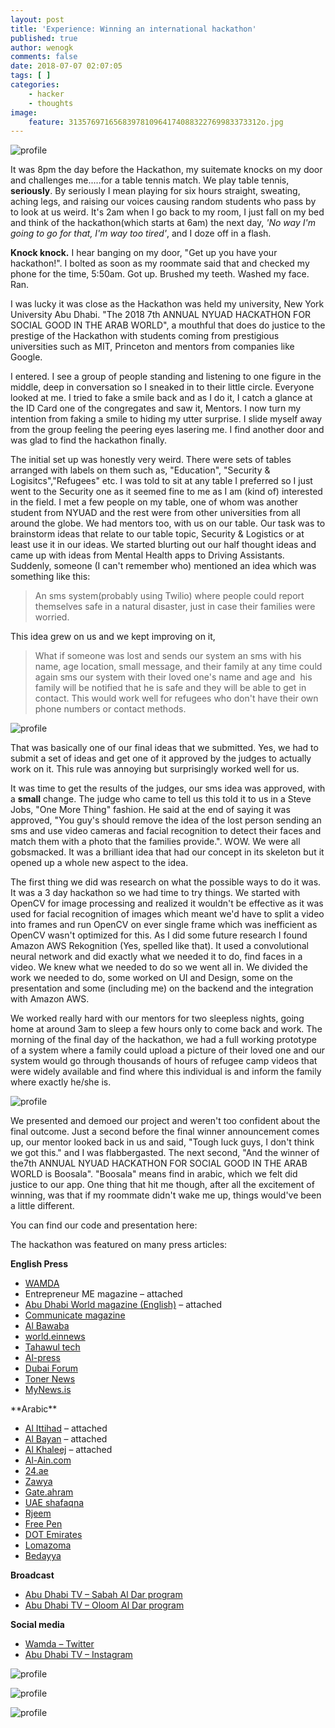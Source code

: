 ```yaml
---
layout: post
title: 'Experience: Winning an international hackathon'
published: true
author: wenogk
comments: false
date: 2018-07-07 02:07:05
tags: [ ]
categories:
    - hacker
    - thoughts
image:
    feature: 3135769716568397810964174088322769983373312o.jpg
---
```

![profile]({{site.baseurl}}/assets/images/hackathon_3.jpg)

It was 8pm the day before the Hackathon, my suitemate knocks on my door and challenges me.....for a table tennis match. We play table tennis, **seriously**. By seriously I mean playing for six hours straight, sweating, aching legs, and raising our voices causing random students who pass by to look at us weird. It's 2am when I go back to my room, I just fall on my bed and think of the hackathon(which starts at 6am) the next day, _'No way I'm going to go for that, I'm way too tired'_, and I doze off in a flash.

 **Knock knock.** I hear banging on my door, "Get up you have your hackathon!". <!--more--> I bolted as soon as my roommate said that and checked my phone for the time, 5:50am. Got up. Brushed my teeth. Washed my face. Ran.

 I was lucky it was close as the Hackathon was held my university, New York University Abu Dhabi. "The 2018 7th ANNUAL NYUAD HACKATHON FOR SOCIAL GOOD IN THE ARAB WORLD", a mouthful that does do justice to the prestige of the Hackathon with students coming from prestigious universities such as MIT, Princeton and mentors from companies like Google.

 I entered. I see a group of people standing and listening to one figure in the middle, deep in conversation so I sneaked in to their little circle. Everyone looked at me. I tried to fake a smile back and as I do it, I catch a glance at the ID Card one of the congregates and saw it, Mentors. I now turn my intention from faking a smile to hiding my utter surprise. I slide myself away from the group feeling the peering eyes lasering me. I find another door and was glad to find the hackathon finally.

 The initial set up was honestly very weird. There were sets of tables arranged with labels on them such as, "Education", "Security & Logisitcs","Refugees" etc. I was told to sit at any table I preferred so I just went to the Security one as it seemed fine to me as I am (kind of) interested in the field. I met a few people on my table, one of whom was another student from NYUAD and the rest were from other universities from all around the globe. We had mentors too, with us on our table. Our task was to brainstorm ideas that relate to our table topic, Security & Logistics or at least use it in our ideas. We started blurting out our half thought ideas and came up with ideas from Mental Health apps to Driving Assistants. Suddenly, someone (I can't remember who) mentioned an idea which was something like this:

 >An sms system(probably using Twilio) where people could report themselves safe in a natural disaster, just in case their families were worried.

 This idea grew on us and we kept improving on it,

 >What if someone was lost and sends our system an sms with his name, age location, small message, and their family at any time could again sms our system with their loved one's name and age and  his family will be notified that he is safe and they will be able to get in contact. This would work well for refugees who don't have their own phone numbers or contact methods.

![profile]({{site.baseurl}}/assets/images/hackathon_5.jpg)

 That was basically one of our final ideas that we submitted. Yes, we had to submit a set of ideas and get one of it approved by the judges to actually work on it. This rule was annoying but surprisingly worked well for us.

 It was time to get the results of the judges, our sms idea was approved, with a **small** change. The judge who came to tell us this told it to us in a Steve Jobs, "One More Thing" fashion. He said at the end of saying it was approved, "You guy's should remove the idea of the lost person sending an sms and use video cameras and facial recognition to detect their faces and match them with a photo that the families provide.". WOW. We were all gobsmacked. It was a brilliant idea that had our concept in its skeleton but it opened up a whole new aspect to the idea.

 The first thing we did was research on what the possible ways to do it was. It was a 3 day hackathon so we had time to try things. We started with OpenCV for image processing and realized it wouldn't be effective as it was used for facial recognition of images which meant we'd have to split a video into frames and run OpenCV on ever single frame which was inefficient as OpenCV wasn't optimized for this. As I did some future research I found Amazon AWS Rekognition (Yes, spelled like that). It used a convolutional neural network and did exactly what we needed it to do, find faces in a video. We knew what we needed to do so we went all in. We divided the work we needed to do, some worked on UI and Design, some on the presentation and some (including me) on the backend and the integration with Amazon AWS.

 We worked really hard with our mentors for two sleepless nights, going home at around 3am to sleep a few hours only to come back and work. The morning of the final day of the hackathon, we had a full working prototype of a system where a family could upload a picture of their loved one and our system would go through thousands of hours of refugee camp videos that were widely available and find where this individual is and inform the family where exactly he/she is.

![profile]({{site.baseurl}}/assets/images/hackathon_4.jpg)

 We presented and demoed our project and weren't too confident about the final outcome. Just a second before the final winner announcement comes up, our mentor looked back in us and said, "Tough luck guys, I don't think we got this." and I was flabbergasted. The next second, "And the winner of the7th ANNUAL NYUAD HACKATHON FOR SOCIAL GOOD IN THE ARAB WORLD is Boosala". "Boosala" means find in arabic, which we felt did justice to our app. One thing that hit me though, after all the excitement of winning, was that if my roommate didn't wake me up, things would've been a little different.

 You can find our code and presentation here: 

  The hackathon was featured on many press articles:

  **English Press**

  <ul>
  <li style="font-weight: 400;"><a target="_blank" href="https://www.wamda.com/2018/05/apps-locate-missing-refugees-tackle-counterfeit-medicine-win-nyu-abu-dhabi-international-hackathon" data-saferedirecturl="https://www.google.com/url?hl=en&amp;q=https://www.wamda.com/2018/05/apps-locate-missing-refugees-tackle-counterfeit-medicine-win-nyu-abu-dhabi-international-hackathon&amp;source=gmail&amp;ust=1531060164719000&amp;usg=AFQjCNF80aL9UlttIJwW3Q-FFz6jDWsOqQ">WAMDA</a></li>
  <li style="font-weight: 400;">Entrepreneur ME magazine – attached</li>
  <li style="font-weight: 400;"><a target="_blank" href="http://www.adwonline.ae/hackers-good-world/" data-saferedirecturl="https://www.google.com/url?hl=en&amp;q=http://www.adwonline.ae/hackers-good-world/&amp;source=gmail&amp;ust=1531060164719000&amp;usg=AFQjCNGUAM2BeFGjqcvI-x5EndSJ5D1PDA">Abu Dhabi World magazine (English)</a>&nbsp;– attached</li>
  <li style="font-weight: 400;"><a target="_blank" href="https://communicateonline.me/digital/can-machines-help-humanity-these-apps-are-the-answer/" data-saferedirecturl="https://www.google.com/url?hl=en&amp;q=https://communicateonline.me/digital/can-machines-help-humanity-these-apps-are-the-answer/&amp;source=gmail&amp;ust=1531060164719000&amp;usg=AFQjCNGWtK5uUwAaSo2Xt13ELQ4VaJEPTQ">Communicate magazine</a></li>
  <li style="font-weight: 400;"><a target="_blank" href="https://www.albawaba.com/business/pr/apps-locate-missing-refugees-win-nyu-abu-dhabi%E2%80%99s-international-hackathon-1125156" data-saferedirecturl="https://www.google.com/url?hl=en&amp;q=https://www.albawaba.com/business/pr/apps-locate-missing-refugees-win-nyu-abu-dhabi%25E2%2580%2599s-international-hackathon-1125156&amp;source=gmail&amp;ust=1531060164719000&amp;usg=AFQjCNHfgz8EXz-rGEACWCVF7BF3QQs6cA">Al Bawaba</a></li>
  <li style="font-weight: 400;"><a target="_blank" href="https://world.einnews.com/article_detail/445066136?lcode=Se6ntNGtkkbJAO1bPC01L4LRlx41W5ZD5NK3HIFg2-Q%3D" data-saferedirecturl="https://www.google.com/url?hl=en&amp;q=https://world.einnews.com/article_detail/445066136?lcode%3DSe6ntNGtkkbJAO1bPC01L4LRlx41W5ZD5NK3HIFg2-Q%253D&amp;source=gmail&amp;ust=1531060164719000&amp;usg=AFQjCNE7oOB3pPE21xvrYsAwa2mGojR0TQ">world.einnews</a></li>
  <li style="font-weight: 400;"><a target="_blank" href="https://www.tahawultech.com/news/nyu-abu-dhabi-hackathon-awards/" data-saferedirecturl="https://www.google.com/url?hl=en&amp;q=https://www.tahawultech.com/news/nyu-abu-dhabi-hackathon-awards/&amp;source=gmail&amp;ust=1531060164719000&amp;usg=AFQjCNFaY-WMxPYFuApLOqfptyCTHsBpMg">Tahawul tech</a></li>
  <li style="font-weight: 400;"><a target="_blank" href="http://www.al-press.com/index.php/en/2013-02-20-08-59-23/technology/19905-apps-to-locate-missing-refugees-and-tackle-counterfeit-medicine-win-nyu-abu-dhabi-s-international-hackathon" data-saferedirecturl="https://www.google.com/url?hl=en&amp;q=http://www.al-press.com/index.php/en/2013-02-20-08-59-23/technology/19905-apps-to-locate-missing-refugees-and-tackle-counterfeit-medicine-win-nyu-abu-dhabi-s-international-hackathon&amp;source=gmail&amp;ust=1531060164719000&amp;usg=AFQjCNEbQrjIaKWruIDe3Z52mVGU5fu-lA">Al-press</a></li>
  <li style="font-weight: 400;"><a target="_blank" href="http://dubaiforum.me/apps-to-locate-refugees-and-tackle-fake-medicine-win-nyuad-awards/" data-saferedirecturl="https://www.google.com/url?hl=en&amp;q=http://dubaiforum.me/apps-to-locate-refugees-and-tackle-fake-medicine-win-nyuad-awards/&amp;source=gmail&amp;ust=1531060164720000&amp;usg=AFQjCNF2uq8IXBnWS7AirRIaUwtevsGBqQ">Dubai Forum</a></li>
  <li style="font-weight: 400;"><a target="_blank" href="https://tonernews.com/glype/browse.php?u=y8zUQfTBYym7H8lcea9VXJ0ArUK7MlLwGTV6JLvRW4aoHRJQXgfFFibzVc%2BnmIXJZ9V5if1f7OgQ5LZaewuDz1GvFIsSWdKt7XbJXn8QIlYtoqdao4K4B65p3WVa6P%2BiM6GNAP7ssPBXtxU4OwPtVyE1tW4hvMExhJwfLQ%3D%3D&amp;b=29" data-saferedirecturl="https://www.google.com/url?hl=en&amp;q=https://tonernews.com/glype/browse.php?u%3Dy8zUQfTBYym7H8lcea9VXJ0ArUK7MlLwGTV6JLvRW4aoHRJQXgfFFibzVc%252BnmIXJZ9V5if1f7OgQ5LZaewuDz1GvFIsSWdKt7XbJXn8QIlYtoqdao4K4B65p3WVa6P%252BiM6GNAP7ssPBXtxU4OwPtVyE1tW4hvMExhJwfLQ%253D%253D%26b%3D29&amp;source=gmail&amp;ust=1531060164720000&amp;usg=AFQjCNHgPuKn3155K6WeRskmRNI-rA4btA">Toner News</a></li>
  <li style="font-weight: 400;"><a target="_blank" href="http://mynews.is/tech+blogs?s=4413&amp;l=1" data-saferedirecturl="https://www.google.com/url?hl=en&amp;q=http://mynews.is/tech%2Bblogs?s%3D4413%26l%3D1&amp;source=gmail&amp;ust=1531060164720000&amp;usg=AFQjCNFJyhV605x3DIXSkbtXgZp15e4Naw">MyNews.is</a></li>
  </ul>
  **Arabic**
  <ul>
  <li style="font-weight: 400;"><a target="_blank" href="http://www.alittihad.ae/details.php?id=33408&amp;y=2018" data-saferedirecturl="https://www.google.com/url?hl=en&amp;q=http://www.alittihad.ae/details.php?id%3D33408%26y%3D2018&amp;source=gmail&amp;ust=1531060164720000&amp;usg=AFQjCNEl4pS2_EuUfS-60S8vDz6MFzVJ5A">Al Ittihad</a>&nbsp;– attached</li>
  <li style="font-weight: 400;"><a target="_blank" href="https://www.albayan.ae/across-the-uae/education/2018-05-02-1.3253801" data-saferedirecturl="https://www.google.com/url?hl=en&amp;q=https://www.albayan.ae/across-the-uae/education/2018-05-02-1.3253801&amp;source=gmail&amp;ust=1531060164720000&amp;usg=AFQjCNEYZFL9i2h2KSrE3UvQvF-a4WFrrg">Al Bayan</a>&nbsp;– attached</li>
  <li style="font-weight: 400;"><a target="_blank" href="http://www.alkhaleej.ae/alkhaleej/page/7b554881-569e-4d12-8887-3ed441743172" data-saferedirecturl="https://www.google.com/url?hl=en&amp;q=http://www.alkhaleej.ae/alkhaleej/page/7b554881-569e-4d12-8887-3ed441743172&amp;source=gmail&amp;ust=1531060164720000&amp;usg=AFQjCNGJKjbvjKEaHLepvpgbXl50PMuZeg">Al Khaleej</a>&nbsp;– attached</li>
  <li style="font-weight: 400;"><a target="_blank" href="https://al-ain.com/article/newyork-abudhabi-students-application-innovation" data-saferedirecturl="https://www.google.com/url?hl=en&amp;q=https://al-ain.com/article/newyork-abudhabi-students-application-innovation&amp;source=gmail&amp;ust=1531060164720000&amp;usg=AFQjCNEJZWD1Qchl7JrjlnPkX8fgYLjNPA">Al-Ain.com</a></li>
  <li style="font-weight: 400;"><a target="_blank" href="http://24.ae/article/438972/86/%D8%AC%D8%A7%D9%85%D8%B9%D8%A9-%D9%86%D9%8A%D9%88%D9%8A%D9%88%D8%B1%D9%83-%D8%A3%D8%A8%D9%88%D8%B8%D8%A8%D9%8A-%D8%AA%D9%83%D8%B1%D9%85-%D8%AA%D8%B7%D8%A8%D9%8A%D9%82%D9%8A-%22%D8%A8%D9%88%D8%B5%D9%84%D8%A9%22-%D9%88%22%D8%AF%D9%88%D8%A7%D8%A1%22" data-saferedirecturl="https://www.google.com/url?hl=en&amp;q=http://24.ae/article/438972/86/%25D8%25AC%25D8%25A7%25D9%2585%25D8%25B9%25D8%25A9-%25D9%2586%25D9%258A%25D9%2588%25D9%258A%25D9%2588%25D8%25B1%25D9%2583-%25D8%25A3%25D8%25A8%25D9%2588%25D8%25B8%25D8%25A8%25D9%258A-%25D8%25AA%25D9%2583%25D8%25B1%25D9%2585-%25D8%25AA%25D8%25B7%25D8%25A8%25D9%258A%25D9%2582%25D9%258A-%2522%25D8%25A8%25D9%2588%25D8%25B5%25D9%2584%25D8%25A9%2522-%25D9%2588%2522%25D8%25AF%25D9%2588%25D8%25A7%25D8%25A1%2522&amp;source=gmail&amp;ust=1531060164720000&amp;usg=AFQjCNF2VpgBS2v84DXSUydXrs0dMIypnA">24.ae</a></li>
  <li style="font-weight: 400;"><a target="_blank" href="https://www.zawya.com/mena/ar/story/%D8%AC%D8%A7%D9%85%D8%B9%D8%A9_%D9%86%D9%8A%D9%88%D9%8A%D9%88%D8%B1%D9%83_%D8%A3%D8%A8%D9%88%D8%B8%D8%A8%D9%8A_%D8%AA%D8%B3%D8%AA%D8%B6%D9%8A%D9%81_%D9%85%D8%B3%D8%A7%D8%A8%D9%82%D8%A9_%D8%A7%D9%84%D9%87%D8%A7%D9%83%D8%A7%D8%AB%D9%88%D9%86_%D8%A7%D9%84%D8%AF%D9%88%D9%84%D9%8A%D8%A9_%D9%84%D8%A5%D9%81%D8%A7%D8%AF%D8%A9_%D8%A7%D9%84%D9%85%D8%AC%D8%AA%D9%85%D8%B9_%D9%81%D9%8A_%D8%A7%D9%84%D8%B9%D8%A7%D9%84%D9%85_%D8%A7%D9%84%D8%B9%D8%B1%D8%A8%D9%8A_%D9%84%D9%84%D8%B9%D8%A7%D9%85_%D8%A7%D9%84%D8%AB%D8%A7%D9%85%D9%86-ZAWYA20180501121705/" data-saferedirecturl="https://www.google.com/url?hl=en&amp;q=https://www.zawya.com/mena/ar/story/%25D8%25AC%25D8%25A7%25D9%2585%25D8%25B9%25D8%25A9_%25D9%2586%25D9%258A%25D9%2588%25D9%258A%25D9%2588%25D8%25B1%25D9%2583_%25D8%25A3%25D8%25A8%25D9%2588%25D8%25B8%25D8%25A8%25D9%258A_%25D8%25AA%25D8%25B3%25D8%25AA%25D8%25B6%25D9%258A%25D9%2581_%25D9%2585%25D8%25B3%25D8%25A7%25D8%25A8%25D9%2582%25D8%25A9_%25D8%25A7%25D9%2584%25D9%2587%25D8%25A7%25D9%2583%25D8%25A7%25D8%25AB%25D9%2588%25D9%2586_%25D8%25A7%25D9%2584%25D8%25AF%25D9%2588%25D9%2584%25D9%258A%25D8%25A9_%25D9%2584%25D8%25A5%25D9%2581%25D8%25A7%25D8%25AF%25D8%25A9_%25D8%25A7%25D9%2584%25D9%2585%25D8%25AC%25D8%25AA%25D9%2585%25D8%25B9_%25D9%2581%25D9%258A_%25D8%25A7%25D9%2584%25D8%25B9%25D8%25A7%25D9%2584%25D9%2585_%25D8%25A7%25D9%2584%25D8%25B9%25D8%25B1%25D8%25A8%25D9%258A_%25D9%2584%25D9%2584%25D8%25B9%25D8%25A7%25D9%2585_%25D8%25A7%25D9%2584%25D8%25AB%25D8%25A7%25D9%2585%25D9%2586-ZAWYA20180501121705/&amp;source=gmail&amp;ust=1531060164720000&amp;usg=AFQjCNF_3aaOkDV7TsoFUxWs_Z8-OvUArw">Zawya</a></li>
  <li style="font-weight: 400;"><a target="_blank" href="http://gate.ahram.org.eg/News/1902654.aspx" data-saferedirecturl="https://www.google.com/url?hl=en&amp;q=http://gate.ahram.org.eg/News/1902654.aspx&amp;source=gmail&amp;ust=1531060164720000&amp;usg=AFQjCNGWt53WHJp1Bid-ddGkZ6QZBEas-A">Gate.ahram</a></li>
  <li style="font-weight: 400;"><a target="_blank" href="http://uae.shafaqna.com/AR/AE/309650" data-saferedirecturl="https://www.google.com/url?hl=en&amp;q=http://uae.shafaqna.com/AR/AE/309650&amp;source=gmail&amp;ust=1531060164720000&amp;usg=AFQjCNEfp86JvGxqhMpz04TzCAAX_44Haw">UAE shafaqna</a></li>
  <li style="font-weight: 400;"><a target="_blank" href="https://www.rjeem.com/406774-2/" data-saferedirecturl="https://www.google.com/url?hl=en&amp;q=https://www.rjeem.com/406774-2/&amp;source=gmail&amp;ust=1531060164720000&amp;usg=AFQjCNEVS06Kx4fEYfoInSFa_VYoQtJ_6g">Rjeem</a></li>
  <li style="font-weight: 400;"><a target="_blank" href="http://www.freepen.co/1102417.html" data-saferedirecturl="https://www.google.com/url?hl=en&amp;q=http://www.freepen.co/1102417.html&amp;source=gmail&amp;ust=1531060164721000&amp;usg=AFQjCNE3gTFa1QFVnwDMbji7U7BwL72ARg">Free Pen</a></li>
  <li style="font-weight: 400;"><a target="_blank" href="https://www.dotemirates.com/ar/details/104673237?from=dot" data-saferedirecturl="https://www.google.com/url?hl=en&amp;q=https://www.dotemirates.com/ar/details/104673237?from%3Ddot&amp;source=gmail&amp;ust=1531060164721000&amp;usg=AFQjCNHWMN4o5i08BZKGXh3XEVBMK9rXeg">DOT Emirates</a></li>
  <li style="font-weight: 400;"><a target="_blank" href="https://lomazoma.com/tech/359997/%D8%AA%D8%B7%D8%A8%D9%8A%D9%82%D8%A7%D8%AA-%D8%AD%D8%B5%D8%B1%D9%8A%D8%A7--%D8%AC%D8%A7%D9%85%D8%B9%D8%A9-%D9%86%D9%8A%D9%88%D9%8A%D9%88%D8%B1%D9%83-%D8%A3%D8%A8%D9%88%D8%B8%D8%A8%D9%8A-%D8%AA%D9%83%D8%B1%D9%85-%D8%AA%D8%B7%D8%A8%D9%8A%D9%82%D9%8A-%D8%A8%D9%88%D8%B5%D9%84%D8%A9-%D9%88%D8%AF%D9%88%D8%A7%D8%A1" data-saferedirecturl="https://www.google.com/url?hl=en&amp;q=https://lomazoma.com/tech/359997/%25D8%25AA%25D8%25B7%25D8%25A8%25D9%258A%25D9%2582%25D8%25A7%25D8%25AA-%25D8%25AD%25D8%25B5%25D8%25B1%25D9%258A%25D8%25A7--%25D8%25AC%25D8%25A7%25D9%2585%25D8%25B9%25D8%25A9-%25D9%2586%25D9%258A%25D9%2588%25D9%258A%25D9%2588%25D8%25B1%25D9%2583-%25D8%25A3%25D8%25A8%25D9%2588%25D8%25B8%25D8%25A8%25D9%258A-%25D8%25AA%25D9%2583%25D8%25B1%25D9%2585-%25D8%25AA%25D8%25B7%25D8%25A8%25D9%258A%25D9%2582%25D9%258A-%25D8%25A8%25D9%2588%25D8%25B5%25D9%2584%25D8%25A9-%25D9%2588%25D8%25AF%25D9%2588%25D8%25A7%25D8%25A1&amp;source=gmail&amp;ust=1531060164721000&amp;usg=AFQjCNFuLw8w3G8Yu3DQB1hfhW9zGiAt2g">Lomazoma</a></li>
  <li style="font-weight: 400;"><a target="_blank" href="http://bedayya.com/competitions/%D8%AA%D8%B7%D8%A8%D9%8A%D9%82%D8%A7%D9%86-%D9%84%D9%85%D8%AD%D8%A7%D8%B1%D8%A8%D8%A9-%D8%A7%D9%84%D8%AF%D9%88%D8%A7%D8%A1-%D8%A7%D9%84%D9%85%D8%BA%D8%B4%D9%88%D8%B4%D8%8C-%D9%88%D9%85%D8%B3%D8%A7/" data-saferedirecturl="https://www.google.com/url?hl=en&amp;q=http://bedayya.com/competitions/%25D8%25AA%25D8%25B7%25D8%25A8%25D9%258A%25D9%2582%25D8%25A7%25D9%2586-%25D9%2584%25D9%2585%25D8%25AD%25D8%25A7%25D8%25B1%25D8%25A8%25D8%25A9-%25D8%25A7%25D9%2584%25D8%25AF%25D9%2588%25D8%25A7%25D8%25A1-%25D8%25A7%25D9%2584%25D9%2585%25D8%25BA%25D8%25B4%25D9%2588%25D8%25B4%25D8%258C-%25D9%2588%25D9%2585%25D8%25B3%25D8%25A7/&amp;source=gmail&amp;ust=1531060164721000&amp;usg=AFQjCNEUNAslHqbZ3rNKBtKjwYvKb5MpZQ">Bedayya</a></li>
  </ul>



  **Broadcast**

  <ul>
  <li style="font-weight: 400;"><a target="_blank" href="http://www.abudhabitv.ae/vod/for0041315-16830/%D8%B5%D8%A8%D8%A7%D8%AD-%D8%A7%D9%84%D8%AF%D8%A7%D8%B1" data-saferedirecturl="https://www.google.com/url?hl=en&amp;q=http://www.abudhabitv.ae/vod/for0041315-16830/%25D8%25B5%25D8%25A8%25D8%25A7%25D8%25AD-%25D8%25A7%25D9%2584%25D8%25AF%25D8%25A7%25D8%25B1&amp;source=gmail&amp;ust=1531060164721000&amp;usg=AFQjCNGGM-CDSl5ZedFyyqi06OYqgYPppQ">Abu Dhabi TV – Sabah Al Dar program</a></li>
  <li style="font-weight: 400;"><a target="_blank" href="http://www.abudhabitv.ae/vod/lp00029057-16714/%D8%B9%D9%84%D9%88%D9%85-%D8%A7%D9%84%D8%AF%D8%A7%D8%B1" data-saferedirecturl="https://www.google.com/url?hl=en&amp;q=http://www.abudhabitv.ae/vod/lp00029057-16714/%25D8%25B9%25D9%2584%25D9%2588%25D9%2585-%25D8%25A7%25D9%2584%25D8%25AF%25D8%25A7%25D8%25B1&amp;source=gmail&amp;ust=1531060164721000&amp;usg=AFQjCNGKZr_D9FU03OZYttQRVcTPp47H-Q">Abu Dhabi TV – Oloom Al Dar program</a></li>
  </ul>



  **Social media**

  <ul>
  <li style="font-weight: 400;"><a target="_blank" href="https://twitter.com/WamdaME/status/99200990756513792" data-saferedirecturl="https://www.google.com/url?hl=en&amp;q=https://twitter.com/WamdaME/status/99200990756513792&amp;source=gmail&amp;ust=1531060164721000&amp;usg=AFQjCNHJY-JHhfBqVknAFeMo05wTNzanFg">Wamda – Twitter</a></li>
  <li style="font-weight: 400;"><a target="_blank" href="https://www.instagram.com/p/BiJ7zCFlYzK/?r=wa1" data-saferedirecturl="https://www.google.com/url?hl=en&amp;q=https://www.instagram.com/p/BiJ7zCFlYzK/?r%3Dwa1&amp;source=gmail&amp;ust=1531060164721000&amp;usg=AFQjCNGARJa6Or1tzWCAS_DP5elXMNmL6w">Abu Dhabi TV – Instagram</a></li>
  </ul>


![profile]({{site.baseurl}}/assets/images/hackathon_1.png)

![profile]({{site.baseurl}}/assets/images/hackathon_2.jpg)

![profile]({{site.baseurl}}/assets/images/hackathon_6.jpg)
